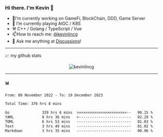 ### Hi there. I'm Kevin 👋

- 🔭I’m currently working on GameFi, BlockChain, DDD, Game Server
- 🌱 I’m currently playing AIGC / K8S
-   :hammer_and_pick: C++ / Golang / TypeScript / Vue
- 📫How to reach me: [@kevinlincg](https://twitter.com/kevinlincg) 
-   :thought_balloon: Ask me anything at [Discussions](https://github.com/kevinlincg/kevinlincg/discussions/new)!

---

📈 my github stats

<p align="center"> <img src="https://github-readme-stats-ouuan.vercel.app/api?username=kevinlincg&theme=dark&show_icons=true&count_private=true" alt="kevinlincg" />

---

#### :bar_chart: 

<!--START_SECTION:waka-->

```txt
From: 09 November 2022 - To: 19 December 2023

Total Time: 376 hrs 8 mins

Go               339 hrs 6 mins  >>>>>>>>>>>>>>>>>>>>>>>--   90.15 %
YAML             8 hrs 36 mins   >------------------------   02.29 %
TOML             6 hrs 53 mins   -------------------------   01.83 %
Text             3 hrs 49 mins   -------------------------   01.02 %
Markdown         3 hrs 35 mins   -------------------------   00.96 %
```

<!--END_SECTION:waka-->
